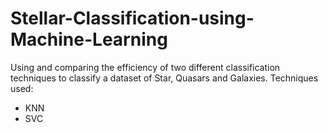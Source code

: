 # Stellar-Classification-using-Machine-Learning
Using and comparing the efficiency of two different classification techniques to classify a dataset of Star, Quasars and Galaxies.
Techniques used:
- KNN
- SVC

